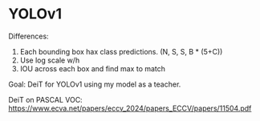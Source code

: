 # YOLOv1

Differences:

1. Each bounding box hax class predictions. (N, S, S, B \* (5+C))
2. Use log scale w/h
3. IOU across each box and find max to match

Goal: DeiT for YOLOv1 using my model as a teacher.

DeiT on PASCAL VOC: https://www.ecva.net/papers/eccv_2024/papers_ECCV/papers/11504.pdf
